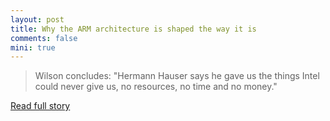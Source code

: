 ```yaml
---
layout: post
title: Why the ARM architecture is shaped the way it is
comments: false
mini: true
---
```



> Wilson concludes: "Hermann Hauser says he gave us the things Intel could never give us, no resources, no time and no money."

[Read full story](http://www.eetimes.com/electronics-news/4401986/Why-the-ARM-architecture-is-shaped-the-way-it-is?pageNumber=0)